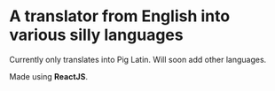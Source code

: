 # A translator from English into various silly languages

Currently only translates into Pig Latin. Will soon add other languages.

Made using __ReactJS__.

